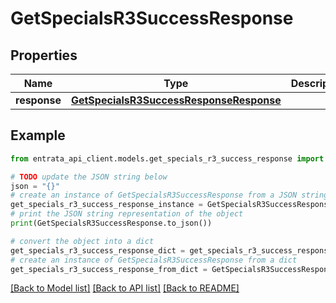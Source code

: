 # GetSpecialsR3SuccessResponse


## Properties

Name | Type | Description | Notes
------------ | ------------- | ------------- | -------------
**response** | [**GetSpecialsR3SuccessResponseResponse**](GetSpecialsR3SuccessResponseResponse.md) |  | 

## Example

```python
from entrata_api_client.models.get_specials_r3_success_response import GetSpecialsR3SuccessResponse

# TODO update the JSON string below
json = "{}"
# create an instance of GetSpecialsR3SuccessResponse from a JSON string
get_specials_r3_success_response_instance = GetSpecialsR3SuccessResponse.from_json(json)
# print the JSON string representation of the object
print(GetSpecialsR3SuccessResponse.to_json())

# convert the object into a dict
get_specials_r3_success_response_dict = get_specials_r3_success_response_instance.to_dict()
# create an instance of GetSpecialsR3SuccessResponse from a dict
get_specials_r3_success_response_from_dict = GetSpecialsR3SuccessResponse.from_dict(get_specials_r3_success_response_dict)
```
[[Back to Model list]](../README.md#documentation-for-models) [[Back to API list]](../README.md#documentation-for-api-endpoints) [[Back to README]](../README.md)



